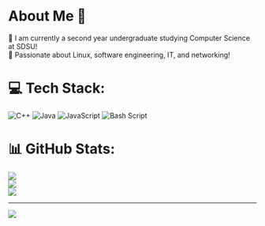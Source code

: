 # About Me :100:

🚀 I am currently a second year undergraduate studying Computer Science at SDSU!<br>
🐧 Passionate about Linux, software engineering, IT, and networking!






# 💻 Tech Stack:
![C++](https://img.shields.io/badge/c++-%2300599C.svg?style=for-the-badge&logo=c%2B%2B&logoColor=white) ![Java](https://img.shields.io/badge/java-%23ED8B00.svg?style=for-the-badge&logo=openjdk&logoColor=white) ![JavaScript](https://img.shields.io/badge/javascript-%23323330.svg?style=for-the-badge&logo=javascript&logoColor=%23F7DF1E) ![Bash Script](https://img.shields.io/badge/bash_script-%23121011.svg?style=for-the-badge&logo=gnu-bash&logoColor=white)
# 📊 GitHub Stats:
![](https://github-readme-stats.vercel.app/api?username=jadengong&theme=date_night&hide_border=false&include_all_commits=false&count_private=false)<br/>
![](https://nirzak-streak-stats.vercel.app/?user=jadengong&theme=date_night&hide_border=false)<br/>
![](https://github-readme-stats.vercel.app/api/top-langs/?username=jadengong&theme=date_night&hide_border=false&include_all_commits=false&count_private=false&layout=compact)

---
[![](https://visitcount.itsvg.in/api?id=jadengong&icon=5&color=1)](https://visitcount.itsvg.in)

<!-- Proudly created with GPRM ( https://gprm.itsvg.in ) -->
